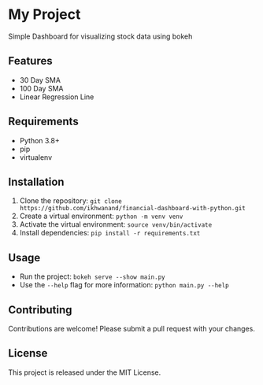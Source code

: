 # My Project

Simple Dashboard for visualizing stock data using bokeh 

## Features

* 30 Day SMA
* 100 Day SMA
* Linear Regression Line

## Requirements

* Python 3.8+
* pip
* virtualenv

## Installation

1. Clone the repository: `git clone https://github.com/ikhwanand/financial-dashboard-with-python.git`
2. Create a virtual environment: `python -m venv venv`
3. Activate the virtual environment: `source venv/bin/activate`
4. Install dependencies: `pip install -r requirements.txt`

## Usage

* Run the project: `bokeh serve --show main.py`
* Use the `--help` flag for more information: `python main.py --help`

## Contributing

Contributions are welcome! Please submit a pull request with your changes.

## License

This project is released under the MIT License.
